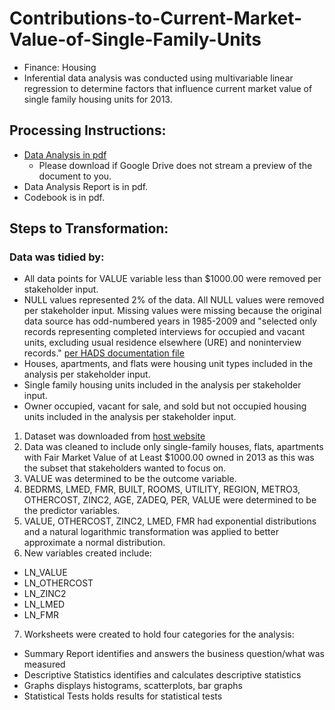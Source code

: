 # Contributions-to-Current-Market-Value-of-Single-Family-Units
- Finance: Housing
- Inferential data analysis was conducted using multivariable linear regression to determine factors that influence current market value of single family housing units for 2013.

## Processing Instructions:
- [Data Analysis in pdf](https://drive.google.com/file/d/1s8KiauTb_czfBtc8nFSTezJrqVk33zky/view?usp=sharing)
    - Please download if Google Drive does not stream a preview of the document to you.
- Data Analysis Report is in pdf.
- Codebook is in pdf.

## Steps to Transformation:
### Data was tidied by: 
- All data points for VALUE variable less than $1000.00 were removed per stakeholder input.
- NULL values represented 2% of the data. All NULL values were removed per stakeholder input. Missing values were missing because the original data source has odd-numbered years in 1985-2009 and "selected only records representing completed interviews for occupied and vacant units, excluding usual residence elsewhere (URE) and noninterview records." [per HADS documentation file](https://www.huduser.gov/portal/datasets/hads/HADS_doc.pdf)
- Houses, apartments, and flats were housing unit types included in the analysis per stakeholder input.
- Single family housing units included in the analysis per stakeholder input.
- Owner occupied, vacant for sale, and sold but not occupied housing units included in the analysis per stakeholder input.

1. Dataset was downloaded from [host website](https://www.huduser.gov/portal/datasets/hads/hads.html)
2. Data was cleaned to include only single-family houses, flats, apartments with Fair Market Value of at Least $1000.00 owned in 2013 as this was the subset that stakeholders wanted to focus on.
3. VALUE was determined to be the outcome variable.
4. BEDRMS, LMED, FMR, BUILT, ROOMS, UTILITY, REGION, METRO3, OTHERCOST, ZINC2, AGE, ZADEQ, PER, VALUE were determined to be the predictor variables.
5. VALUE, OTHERCOST, ZINC2, LMED, FMR had exponential distributions and a natural logarithmic transformation was applied to better approximate a normal distribution.
6. New variables created include:
  - LN_VALUE
  - LN_OTHERCOST
  - LN_ZINC2
  - LN_LMED
  - LN_FMR 
7. Worksheets were created to hold four categories for the analysis:
  - Summary Report identifies and answers the business question/what was measured
  - Descriptive Statistics identifies and calculates descriptive statistics
  - Graphs displays histograms, scatterplots, bar graphs
  - Statistical Tests holds results for statistical tests
